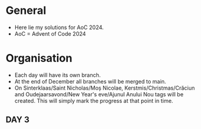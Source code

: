 # General

* Here lie my solutions for AoC 2024.
* AoC = Advent of Code 2024

# Organisation

* Each day will have its own branch.
* At the end of December all branches will be merged to main.
* On Sinterklaas/Saint Nicholas/Moș Nicolae, Kerstmis/Christmas/Crăciun and
Oudejaarsavond/New Year's eve/Ajunul Anului Nou tags will be created. This will
simply mark the progress at that point in time.

## DAY 3
